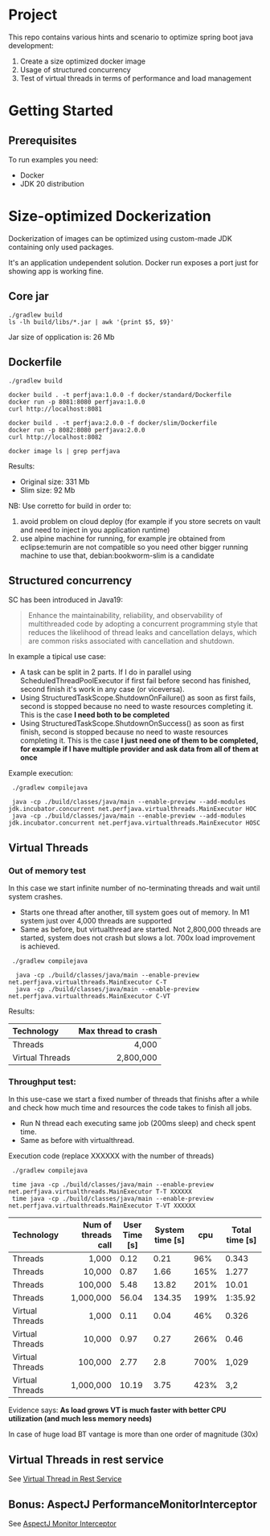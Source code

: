 # Project 
This repo contains various hints and scenario to optimize spring boot java development:
1. Create a size optimized docker image
2. Usage of structured concurrency
3. Test of virtual threads in terms of performance and load management

# Getting Started

## Prerequisites
To run examples you need:
* Docker
* JDK 20 distribution

# Size-optimized Dockerization
Dockerization of images can be optimized using custom-made JDK containing only used packages.

It's an application undependent solution. Docker run exposes a port just for showing app is working fine.

## Core jar
```shell
./gradlew build
ls -lh build/libs/*.jar | awk '{print $5, $9}'
```
Jar size of opplication is: 26 Mb

## Dockerfile
```shell
./gradlew build

docker build . -t perfjava:1.0.0 -f docker/standard/Dockerfile
docker run -p 8081:8080 perfjava:1.0.0
curl http://localhost:8081 

docker build . -t perfjava:2.0.0 -f docker/slim/Dockerfile
docker run -p 8082:8080 perfjava:2.0.0
curl http://localhost:8082

docker image ls | grep perfjava
```

Results:
* Original size: 331 Mb
* Slim size: 92 Mb

NB: Use corretto for build in order to:
1. avoid problem on cloud deploy (for example if you store secrets on vault and need to inject in you application runtime)
2. use alpine machine for running, for example jre obtained from eclipse:temurin are not compatible so you need other bigger running machine to use that, debian:bookworm-slim is a candidate 

## Structured concurrency
SC has been introduced in Java19: 
>Enhance the maintainability, reliability, and observability of multithreaded code by adopting a concurrent programming style that reduces the likelihood of thread leaks and cancellation delays, which are common risks associated with cancellation and shutdown.

In example a tipical use case:
* A task can be split in 2 parts. If I do in parallel using ScheduledThreadPoolExecutor if first fail before second has finished, second finish it's work in any case (or viceversa).
* Using StructuredTaskScope.ShutdownOnFailure() as soon as first fails, second is stopped because no need to waste resources completing it. This is the case **I need both to be completed**
* Using StructuredTaskScope.ShutdownOnSuccess() as soon as first finish, second is stopped because no need to waste resources completing it. This is the case **I just need one of them to be completed, for example if I have multiple provider and ask data from all of them at once**

Example execution:
```shell
 ./gradlew compilejava
 
 java -cp ./build/classes/java/main --enable-preview --add-modules jdk.incubator.concurrent net.perfjava.virtualthreads.MainExecutor HOC
 java -cp ./build/classes/java/main --enable-preview --add-modules jdk.incubator.concurrent net.perfjava.virtualthreads.MainExecutor HOSC
```


## Virtual Threads
### Out of memory test
In this case we start infinite number of no-terminating threads and wait until system crashes.
  * Starts one thread after another, till system goes out of memory. In M1 system just over 4,000 threads are supported
  * Same as before, but virtualthread are started. Not 2,800,000 threads are started, system does not crash but slows a lot. 700x load improvement is achieved.

```shell
 ./gradlew compilejava
 
  java -cp ./build/classes/java/main --enable-preview net.perfjava.virtualthreads.MainExecutor C-T
  java -cp ./build/classes/java/main --enable-preview net.perfjava.virtualthreads.MainExecutor C-VT
```

Results:

|Technology|Max thread to crash|
|:----------------|--------------------:|
|Threads|4,000|
|Virtual Threads|2,800,000|

### Throughput test:
In this use-case we start a fixed number of threads that finishs after a while and check how much time and resources the code takes to finish all jobs.

  * Run N thread each executing same job (200ms sleep) and check spent time. 
  * Same as before with virtualthread.

Execution code (replace XXXXXX with the number of threads)
```shell
 ./gradlew compilejava
 
 time java -cp ./build/classes/java/main --enable-preview net.perfjava.virtualthreads.MainExecutor T-T XXXXXX
 time java -cp ./build/classes/java/main --enable-preview net.perfjava.virtualthreads.MainExecutor T-VT XXXXXX
```

|Technology|Num of threads call|User Time [s]|System time [s]|cpu|Total time [s]|
|:----------------|--------------------:|---------------|-----------------|------|----------------|
|Threads|1,000|0.12|0.21|96%|0.343|
|Threads|10,000|0.87|1.66|165%|1.277|
|Threads|100,000|5.48|13.82|201%|10.01|
|Threads|1,000,000|56.04|134.35|199%|1:35.92|
|Virtual Threads|1,000|0.11|0.04|46%|0.326|
|Virtual Threads|10,000|0.97|0.27|266%|0.46|
|Virtual Threads|100,000|2.77|2.8|700%|1,029|
|Virtual Threads|1,000,000|10.19|3.75|423%|3,2|

Evidence says: **As load grows VT is much faster with better CPU utilization (and much less memory needs)**

In case of huge load BT vantage is more than one order of magnitude (30x)

## Virtual Threads in rest service

See [Virtual Thread in Rest Service](README_VTRS.md)

## Bonus: AspectJ PerformanceMonitorInterceptor

See [AspectJ Monitor Interceptor](README_AJMI.md)
